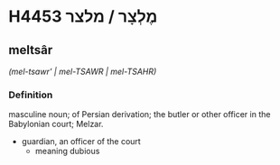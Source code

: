 # H4453 מֶלְצָר / מלצר

## meltsâr

_(mel-tsawr' | mel-TSAWR | mel-TSAHR)_

### Definition

masculine noun; of Persian derivation; the butler or other officer in the Babylonian court; Melzar.

- guardian, an officer of the court
    - meaning dubious
